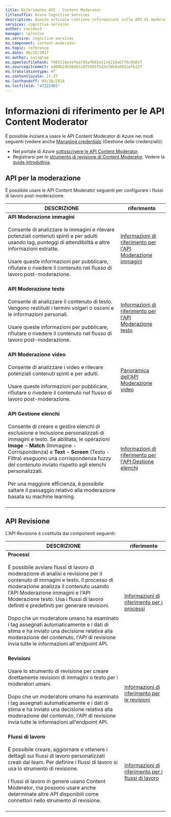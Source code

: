 ```yaml
---
title: Riferimento API - Content Moderator
titlesuffix: Azure Cognitive Services
description: Questo articolo contiene informazioni sulle API di moderazione del contenuto e revisione per Content Moderator.
services: cognitive-services
author: sanjeev3
manager: cgronlun
ms.service: cognitive-services
ms.component: content-moderator
ms.topic: reference
ms.date: 06/25/2017
ms.author: sajagtap
ms.openlocfilehash: f065310e3afeaf95af602e513421da6770c9583f
ms.sourcegitcommit: ad08b2db50d63c8f550575d2e7bb9a0852efb12f
ms.translationtype: HT
ms.contentlocale: it-IT
ms.lasthandoff: 09/26/2018
ms.locfileid: "47222405"
---
```

# <a name="content-moderator-api-reference"></a>Informazioni di riferimento per le API Content Moderator

È possibile iniziare a usare le API Content Moderator di Azure nei modi seguenti (vedere anche [Managing credentials](review-tool-user-guide/credentials.md) (Gestione delle credenziali)):

- Nel portale di Azure [sottoscrivere le API Content Moderator](https://ms.portal.azure.com/#create/Microsoft.CognitiveServicesContentModerator).
- Registrarsi per lo [strumento di revisione di Content Moderator](http://contentmoderator.cognitive.microsoft.com/). Vedere la [guida introduttiva](quick-start.md).

## <a name="moderation-apis"></a>API per la moderazione

È possibile usare le API Content Moderator seguenti per configurare i flussi di lavoro post-moderazione.

| DESCRIZIONE | riferimento |
| -------------------- |-------------|
| **API Moderazione immagini**<br /><br />Consente di analizzare le immagini e rilevare potenziali contenuti spinti e per adulti usando tag, punteggi di attendibilità e altre informazioni estratte. <br /><br />Usare queste informazioni per pubblicare, rifiutare o rivedere il contenuto nel flusso di lavoro post-moderazione. <br /><br />| [Informazioni di riferimento per l'API Moderazione immagini](https://westus.dev.cognitive.microsoft.com/docs/services/57cf753a3f9b070c105bd2c1/operations/57cf753a3f9b070868a1f66c "Informazioni di riferimento per l'API Moderazione immagini")   |
| **API Moderazione testo**<br /><br />Consente di analizzare il contenuto di testo. Vengono restituiti i termini volgari o osceni e le informazioni personali. <br /><br />Usare queste informazioni per pubblicare, rifiutare o rivedere il contenuto nel flusso di lavoro post-moderazione.<br /><br /> | [Informazioni di riferimento per l'API Moderazione testo](https://westus.dev.cognitive.microsoft.com/docs/services/57cf753a3f9b070c105bd2c1/operations/57cf753a3f9b070868a1f66f "Informazioni di riferimento per l'API Moderazione testo")   |
| **API Moderazione video**<br /><br />Consente di analizzare i video e rilevare potenziali contenuti spinti e per adulti. <br /><br />Usare queste informazioni per pubblicare, rifiutare o rivedere il contenuto nel flusso di lavoro post-moderazione.<br /><br /> | [Panoramica dell'API Moderazione video](video-moderation-api.md "Panoramica dell'API Moderazione video")   |
| **API Gestione elenchi**<br /><br />Consente di creare e gestire elenchi di esclusione e inclusione personalizzati di immagini e testo. Se abilitata, le operazioni **Image - Match** (Immagine - Corrispondenza) e **Text - Screen** (Testo - Filtra) eseguono una corrispondenza fuzzy del contenuto inviato rispetto agli elenchi personalizzati. <br /><br />Per una maggiore efficienza, è possibile saltare il passaggio relativo alla moderazione basata su machine learning.<br /><br /> | [Informazioni di riferimento per l'API Gestione elenchi](https://westus.dev.cognitive.microsoft.com/docs/services/57cf755e3f9b070c105bd2c2/operations/57cf755e3f9b070868a1f675 "Informazioni di riferimento per l'API Gestione elenchi")   |

## <a name="review-api"></a>API Revisione

L'API Revisione è costituita dai componenti seguenti:

| DESCRIZIONE | riferimento |
| -------------------- |-------------|
| **Processi**<br /><br /> È possibile avviare flussi di lavoro di moderazione di analisi e revisione per il contenuto di immagini e testo. Il processo di moderazione analizza il contenuto usando l'API Moderazione immagini e l'API Moderazione testo. Usa i flussi di lavoro definiti e predefiniti per generare revisioni. <br /><br />Dopo che un moderatore umano ha esaminato i tag assegnati automaticamente e i dati di stima e ha inviato una decisione relativa alla moderazione del contenuto, l'API di revisione invia tutte le informazioni all'endpoint API.<br /><br /> | [Informazioni di riferimento per i processi](https://westus.dev.cognitive.microsoft.com/docs/services/580519463f9b070e5c591178/operations/580519483f9b0709fc47f9c5 "Informazioni di riferimento per i processi")   |
| **Revisioni**<br /><br />Usare lo strumento di revisione per creare direttamente revisioni di immagini o testo per i moderatori umani.<br /><br /> Dopo che un moderatore umano ha esaminato i tag assegnati automaticamente e i dati di stima e ha inviato una decisione relativa alla moderazione del contenuto, l'API di revisione invia tutte le informazioni all'endpoint API.<br /><br /> | [Informazioni di riferimento per le revisioni](https://westus.dev.cognitive.microsoft.com/docs/services/580519463f9b070e5c591178/operations/580519483f9b0709fc47f9c4 "Informazioni di riferimento per le revisioni")   |
| **Flussi di lavoro**<br /><br />È possibile creare, aggiornare e ottenere i dettagli sui flussi di lavoro personalizzati creati dal team. Per definire i flussi di lavoro si usa lo strumento di revisione. <br /> <br />I flussi di lavoro in genere usano Content Moderator, ma possono usare anche determinate altre API disponibili come connettori nello strumento di revisione.<br /><br /> | [Informazioni di riferimento per i flussi di lavoro](https://westus.dev.cognitive.microsoft.com/docs/services/580519463f9b070e5c591178/operations/5813b46b3f9b0711b43c4c59 "Informazioni di riferimento per i flussi di lavoro")   |


